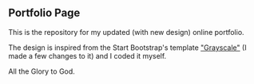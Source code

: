 ## Portfolio Page 
This is the repository for my updated (with new design) online portfolio. 

The design is inspired from the Start Bootstrap's template ["Grayscale"](https://startbootstrap.com/theme/grayscale) (I made a few changes to it) 
and I coded it myself.



All the Glory to God.
